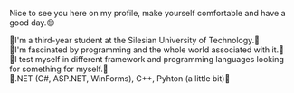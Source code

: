 Nice to see you here on my profile, make yourself comfortable and have a good day.😊

🔸I'm a third-year student at the Silesian University of Technology.🔸<br/>
🔸I'm fascinated by programming and the whole world associated with it.🔸<br/>
🔸I test myself in different framework and programming languages looking for something for myself.🔸<br/>
🔹.NET (C#, ASP.NET, WinForms), C++, Pyhton (a little bit)🔹
